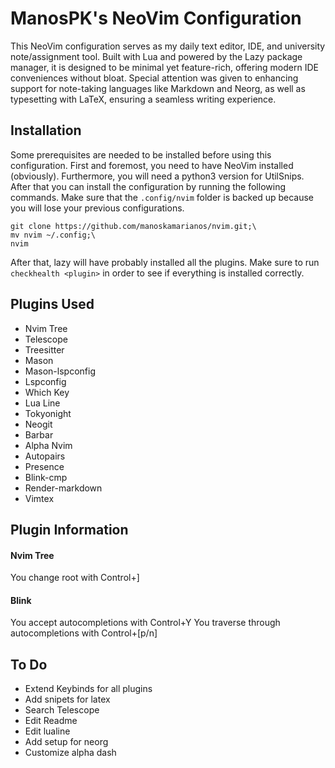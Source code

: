# ManosPK's NeoVim Configuration
This NeoVim configuration serves as my daily text editor, IDE, and university note/assignment tool. Built with Lua and powered by the Lazy package manager, it is designed to be minimal yet feature-rich, offering modern IDE conveniences without bloat. Special attention was given to enhancing support for note-taking languages like Markdown and Neorg, as well as typesetting with LaTeX, ensuring a seamless writing experience.

## Installation
Some prerequisites are needed to be installed before using this configuration. First and foremost, you need to have NeoVim installed (obviously). Furthermore, you will need a python3 version for UtilSnips. After that you can install the configuration by running the following commands. Make sure that the `.config/nvim` folder is backed up because you will lose your previous configurations.
```
git clone https://github.com/manoskamarianos/nvim.git;\
mv nvim ~/.config;\
nvim
```
After that, lazy will have probably installed all the plugins. Make sure to run `checkhealth <plugin>` in order to see if everything is installed correctly.

## Plugins Used
- Nvim Tree
- Telescope
- Treesitter
- Mason
- Mason-lspconfig
- Lspconfig
- Which Key
- Lua Line
- Tokyonight
- Neogit
- Barbar
- Alpha Nvim
- Autopairs
- Presence
- Blink-cmp
- Render-markdown
- Vimtex

## Plugin Information

#### Nvim Tree
You change root with Control+]

#### Blink
You accept autocompletions with Control+Y
You traverse through autocompletions with Control+[p/n]

## To Do
- Extend Keybinds for all plugins
- Add snipets for latex
- Search Telescope
- Edit Readme
- Edit lualine
- Add setup for neorg
- Customize alpha dash

